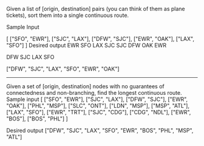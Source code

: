 Given a list of [origin, destination] pairs (you can think of them as plane tickets), sort them into a single continuous route.

Sample Input

[
    ["SFO", "EWR"],
    ["SJC", "LAX"],
    ["DFW", "SJC"],
    ["EWR", "OAK"],
    ["LAX", "SFO"]
]
Desired output
EWR SFO
LAX SJC
SJC DFW
OAK EWR

DFW SJC LAX SFO

["DFW", "SJC", "LAX", "SFO", "EWR", "OAK"]

-----------------


Given a set of [origin, destination] nodes with no guarantees of connectedness and non-branching, 
find the longest continuous route. Sample input
[
    ["SFO", "EWR"],
    ["SJC", "LAX"],
    ["DFW", "SJC"],
    ["EWR", "OAK"],
    ["PHL", "MSP"],
    ["SLC", "ONT"],
    ["LDN", "MSP"],
    ["MSP", "ATL"],
    ["LAX", "SFO"],
    ["EWR", "TRT"],
    ["SJC", "CDG"],
    ["CDG", "NDL"],
    ["EWR", "BOS"],
    ["BOS", "PHL"]
]

Desired output
["DFW", "SJC", "LAX", "SFO", "EWR", "BOS", "PHL", "MSP", "ATL"]